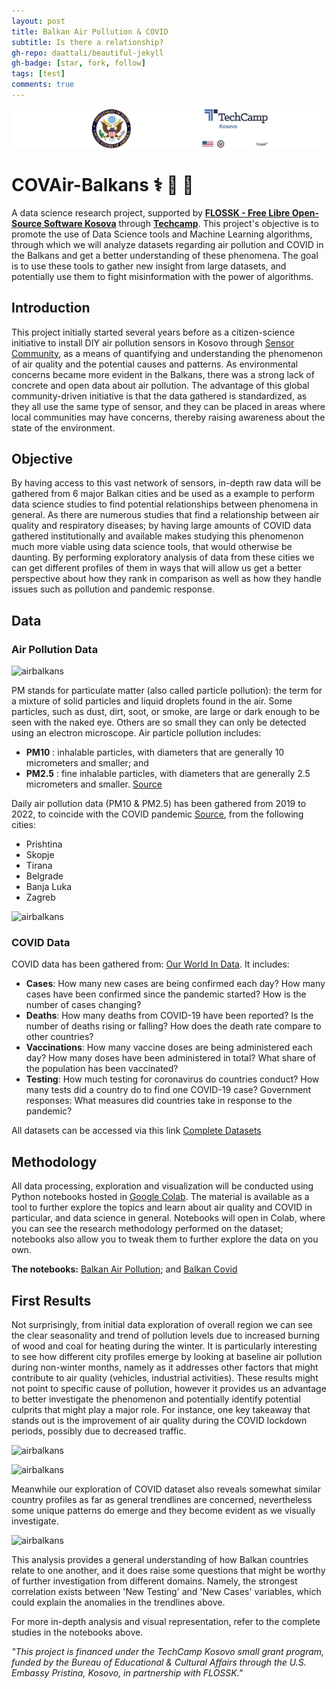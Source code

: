 ```yaml
---
layout: post
title: Balkan Air Pollution & COVID
subtitle: Is there a relationship?
gh-repo: daattali/beautiful-jekyll
gh-badge: [star, fork, follow]
tags: [test]
comments: true
---
```


![airbalkans](https://raw.githubusercontent.com/sepse/COVAir-Balkans/main/Graphics/banner.jpg)

# COVAir-Balkans :medical_symbol: :mag_right: :closed_book:
A data science research project, supported by [**FLOSSK - Free Libre Open-Source Software Kosova**](https://flossk.org/) through [**Techcamp**](https://techcamp.america.gov/about/). This project's objective is to promote the use of Data Science tools and Machine Learning algorithms, through which we will analyze datasets regarding air pollution and COVID in the Balkans and get a better understanding of these phenomena. The goal is to use these tools to gather new insight from large datasets, and potentially use them to fight misinformation with the power of algorithms.

## Introduction
This project initially started several years before as a citizen-science initiative to install DIY air pollution sensors in Kosovo through [Sensor Community](https://sensor.community), as a means of quantifying and understanding the phenomenon of air quality and the potential causes and patterns. As environmental concerns became more evident in the Balkans, there was a strong lack of concrete and open data about air pollution. The advantage of this global community-driven initiative is that the data gathered is standardized, as they all use the same type of sensor, and they can be placed in areas where local communities may have concerns, thereby raising awareness about the state of the environment.

## Objective
By having access to this vast network of sensors, in-depth raw data will be gathered from 6 major Balkan cities and be used as a example to perform data science studies to find potential relationships between phenomena in general. As there are numerous studies that find a relationship between air quality and respiratory diseases; by having large amounts of COVID data gathered institutionally and available makes studying this phenomenon much more viable using data science tools, that would otherwise be daunting. 
By performing exploratory analysis of data from these cities we can get different profiles of them in ways that will allow us get a better perspective about how they rank in comparison as well as how they handle issues such as pollution and pandemic response.

## Data
### Air Pollution Data
![airbalkans](https://raw.githubusercontent.com/sepse/COVAir-Balkans/blob/main/Graphics/pmgraphic.jpg)

PM stands for particulate matter (also called particle pollution): the term for a mixture of solid particles and liquid droplets found in the air. Some particles, such as dust, dirt, soot, or smoke, are large or dark enough to be seen with the naked eye. Others are so small they can only be detected using an electron microscope. Air particle pollution includes:

- **PM10** : inhalable particles, with diameters that are generally 10 micrometers and smaller; and
- **PM2.5** : fine inhalable particles, with diameters that are generally 2.5 micrometers and smaller. [Source](https://www.epa.gov/pm-pollution/particulate-matter-pm-basics)

Daily air pollution data (PM10 & PM2.5) has been gathered from 2019 to 2022, to coincide with the COVID pandemic [Source](https://archive.sensor.community/), from the following cities: 

* Prishtina 
* Skopje
* Tirana
* Belgrade
* Banja Luka
* Zagreb 

![airbalkans](https://raw.githubusercontent.com/sepse/COVAir-Balkans/blob/main/Graphics/airbalkans.jpg)

### COVID Data ##
COVID data has been gathered from: [Our World In Data](https://ourworldindata.org/coronavirus). It includes:

- **Cases**: How many new cases are being confirmed each day? How many cases have been confirmed since the pandemic started? How is the number of cases changing?
- **Deaths**: How many deaths from COVID-19 have been reported? Is the number of deaths rising or falling? How does the death rate compare to other countries?
- **Vaccinations**: How many vaccine doses are being administered each day? How many doses have been administered in total? What share of the population has been vaccinated?
- **Testing**: How much testing for coronavirus do countries conduct? How many tests did a country do to find one COVID-19 case?
Government responses: What measures did countries take in response to the pandemic?

All datasets can be accessed via this link [Complete Datasets](https://drive.google.com/drive/folders/1jQUcwHCfegaoPiOR3yDSgqbY3zlYsIAx?usp=sharing)

## Methodology 
All data processing, exploration and visualization will be conducted using Python notebooks hosted in [Google Colab](https://colab.research.google.com/). The material is available as a tool to further explore the topics and learn about air quality and COVID in particular, and data science in general. Notebooks will open in Colab, where you can see the research methodology performed on the dataset; notebooks also allow you to tweak them to further explore the data on you own.

**The notebooks:** [Balkan Air Pollution](https://github.com/sepse/COVAir-Balkans/blob/main/balkan_pollution.ipynb); and [Balkan Covid](https://raw.githubusercontent.com/sepse/COVAir-Balkans/blob/main/balkan_covid.ipynb)




## First Results
Not surprisingly, from initial data exploration of overall region we can see the clear seasonality and trend of pollution levels due to increased burning of wood and coal for heating during the winter. It is particularly interesting to see how different city profiles emerge by looking at baseline air pollution during non-winter months, namely as it addresses other factors that might contribute to air quality (vehicles, industrial activities). These results might not point to specific cause of pollution, however it provides us an advantage to better investigate the phenomenon and potentially identify potential culprits that might play a major role. For instance, one key takeaway that stands out is the improvement of air quality during the COVID lockdown periods, possibly due to decreased traffic. 

![airbalkans](https://raw.githubusercontent.com/sepse/COVAir-Balkans/blob/main/Graphics/balkanair.jpg)

![airbalkans](https://raw.githubusercontent.com/sepse/COVAir-Balkans/blob/main/Graphics/seasonality.jpg)

Meanwhile our exploration of COVID dataset also reveals somewhat similar country profiles as far as general trendlines are concerned, nevertheless some unique patterns do emerge and they become evident as we visually investigate.

![airbalkans](https://raw.githubusercontent.com/sepse/COVAir-Balkans/blob/main/Graphics/covidbalkan.jpg)

This analysis provides a general understanding of how Balkan countries relate to one another, and it does raise some questions that might be worthy of further investigation from different domains. Namely, the strongest correlation exists between 'New Testing' and 'New Cases' variables, which could  explain the anomalies in the trendlines above.


For more in-depth analysis and visual representation, refer to the complete studies in the notebooks above.

*"This project is financed under the TechCamp Kosovo small grant program, funded by the Bureau of Educational & Cultural Affairs through the U.S. Embassy Pristina, Kosovo, in partnership with FLOSSK."*
